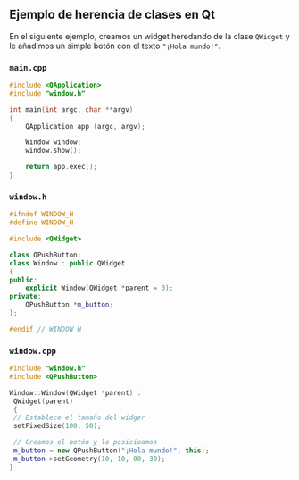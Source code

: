 ## Ejemplo de herencia de clases en Qt

En el siguiente ejemplo, creamos un widget heredando de la clase ``QWidget`` y le añadimos un simple botón con el texto ``"¡Hola mundo!"``.

### ``main.cpp``

```cpp
#include <QApplication>
#include "window.h"

int main(int argc, char **argv)
{
    QApplication app (argc, argv);

    Window window;
    window.show();

    return app.exec();
}
```

### ``window.h``

```cpp
#ifndef WINDOW_H
#define WINDOW_H

#include <QWidget>

class QPushButton;
class Window : public QWidget
{
public:
    explicit Window(QWidget *parent = 0);
private:
    QPushButton *m_button;
};

#endif // WINDOW_H

```

### ``window.cpp``

```cpp
#include "window.h"
#include <QPushButton>

Window::Window(QWidget *parent) :
 QWidget(parent)
 {
 // Establece el tamaño del widger
 setFixedSize(100, 50);

 // Creamos el botón y lo posicioamos
 m_button = new QPushButton("¡Hola mundo!", this);
 m_button->setGeometry(10, 10, 80, 30);
}

```